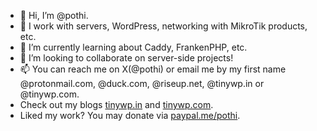 - 👋 Hi, I’m @pothi.
- 👀 I work with servers, WordPress, networking with MikroTik products, etc.
- 🌱 I’m currently learning about Caddy, FrankenPHP, etc.
- 💞️ I’m looking to collaborate on server-side projects!
- 📫 You can reach me on X(@pothi) or email me by my first name @protonmail.com, @duck.com, @riseup.net, @tinywp.in or @tinywp.com.
- Check out my blogs [tinywp.in](https://www.tinywp.in) and [tinywp.com](https://www.tinywp.com).
- Liked my work? You may donate via [paypal.me/pothi](https://paypal.me/pothi).

<!--[![Pothi's GitHub stats](https://github-readme-stats.vercel.app/api?username=pothi)](https://github.com/anuraghazra/github-readme-stats)-->

<!---
pothi/pothi is a ✨ special ✨ repository because its `README.md` (this file) appears on your GitHub profile.
You can click the Preview link to take a look at your changes.
--->

